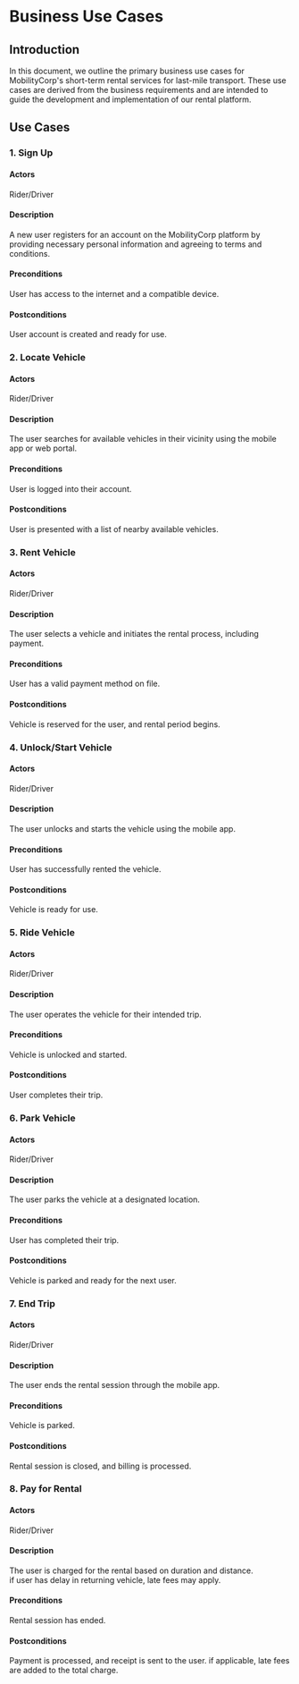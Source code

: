 # Business Use Cases
## Introduction
In this document, we outline the primary business use cases for MobilityCorp's short-term rental services for last-mile transport. These use cases are derived from the business requirements and are intended to guide the development and implementation of our rental platform.

## Use Cases

### 1. Sign Up
#### Actors
Rider/Driver
#### Description
A new user registers for an account on the MobilityCorp platform by providing necessary personal information and agreeing to terms and conditions.
#### Preconditions
User has access to the internet and a compatible device.
#### Postconditions
User account is created and ready for use.

### 2. Locate Vehicle
#### Actors
Rider/Driver
#### Description
The user searches for available vehicles in their vicinity using the mobile app or web portal.
#### Preconditions
User is logged into their account.
#### Postconditions
User is presented with a list of nearby available vehicles.

### 3. Rent Vehicle
#### Actors
Rider/Driver
#### Description
The user selects a vehicle and initiates the rental process, including payment.
#### Preconditions
User has a valid payment method on file.
#### Postconditions
Vehicle is reserved for the user, and rental period begins.

### 4. Unlock/Start Vehicle
#### Actors
Rider/Driver
#### Description
The user unlocks and starts the vehicle using the mobile app.
#### Preconditions
User has successfully rented the vehicle.
#### Postconditions
Vehicle is ready for use.

### 5. Ride Vehicle
#### Actors
Rider/Driver
#### Description
The user operates the vehicle for their intended trip.
#### Preconditions
Vehicle is unlocked and started.
#### Postconditions
User completes their trip.

### 6. Park Vehicle
#### Actors
Rider/Driver
#### Description
The user parks the vehicle at a designated location.
#### Preconditions
User has completed their trip.
#### Postconditions
Vehicle is parked and ready for the next user.

### 7. End Trip
#### Actors
Rider/Driver
#### Description
The user ends the rental session through the mobile app.
#### Preconditions
Vehicle is parked.
#### Postconditions
Rental session is closed, and billing is processed.

### 8. Pay for Rental
#### Actors
Rider/Driver
#### Description
The user is charged for the rental based on duration and distance.  
if user has delay in returning vehicle, late fees may apply.
#### Preconditions
Rental session has ended.
#### Postconditions
Payment is processed, and receipt is sent to the user. if applicable, late fees are added to the total charge.

